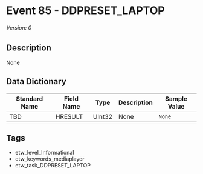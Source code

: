 # Event 85 - DDPRESET_LAPTOP
###### Version: 0

## Description
None

## Data Dictionary
|Standard Name|Field Name|Type|Description|Sample Value|
|---|---|---|---|---|
|TBD|HRESULT|UInt32|None|`None`|

## Tags
* etw_level_Informational
* etw_keywords_mediaplayer
* etw_task_DDPRESET_LAPTOP